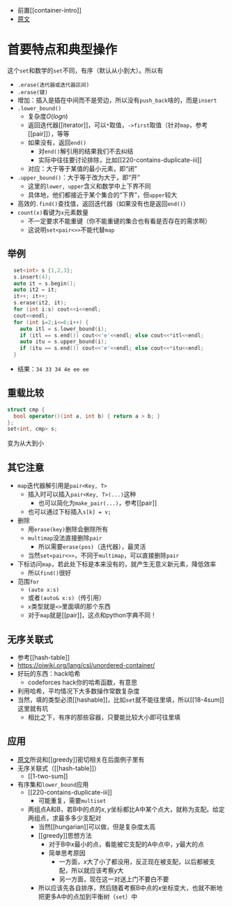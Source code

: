 - 前置[[container-intro]]
- [原文](https://oiwiki.org/lang/csl/associative-container/)
# 首要特点和典型操作
这个`set`和数学的`set`不同，有序（默认从小到大）。所以有
- `.erase(迭代器或迭代器区间)`
- `.erase(键)`
- 增加：插入是插在中间而不是旁边，所以没有`push_back`啥的，而是`insert`
- `.lower_bound()`
  - 复杂度$O(logn)$
  - 返回迭代器[[iterator]]，可以`*`取值，`->first`取值（针对`map`，参考[[pair]]），等等
  - 如果没有，返回`end()`
    - 对`end()`解引用的结果我们不去纠结
    - 实际中往往要讨论排除，比如[[220-contains-duplicate-iii]]
  - 对应：大于等于某值的最小元素，即“闭”
- `.upper_bound()`：大于等于改为大于，即“开”
  - 这里的`lower, upper`含义和数学中上下界不同
  - 具体地，他们都接近于某个集合的“下界”，但`upper`较大
- 高效的`.find()`查找值，返回迭代器（如果没有也是返回`end()`）
- `count(x)`看键为`x`元素数量
  - 不一定要求不能重键（你不能重键的集合也有看是否存在的需求啊）
  - 这说明`set<pair<>>`不能代替`map`
## 举例
```cpp
  set<int> s {1,2,3};
  s.insert(4);
  auto it = s.begin();
  auto it2 = it;
  it++; it++;
  s.erase(it2, it);
  for (int i:s) cout<<i<<endl;
  cout<<endl;
  for (int i=2;i<=6;i++) {
    auto itl = s.lower_bound(i);
    if (itl == s.end()) cout<<'e'<<endl; else cout<<*itl<<endl;
    auto itu = s.upper_bound(i);
    if (itu == s.end()) cout<<'e'<<endl; else cout<<*itu<<endl;
  }
```
- 结果：`34 33 34 4e ee ee`
## 重载比较
```cpp
struct cmp {
  bool operator()(int a, int b) { return a > b; }
};
set<int, cmp> s;
```
变为从大到小
## 其它注意
- `map`迭代器解引用是`pair<Key, T>`
  - 插入时可以插入`pair<Key, T>(...)`这种
    - 也可以简化为`make_pair(...)`，参考[[pair]]
  - 也可以通过下标插入`s[k] = v;`
- 删除
    - 用`erase(key)`删除会删除所有
    - `multimap`没法直接删除`pair`
      - 所以需要`erase(pos)`（迭代器），最灵活
    - 当然`set<pair<>>`，不同于`multimap`，可以直接删除`pair`
- 下标访问`map`，若此处下标是本来没有的，就产生无意义新元素，降低效率
  - 所以`find()`很好
- 范围`for`
  - `(auto x:s)`
  - 或者`(auto& x:s)`（传引用）
  - `x`类型就是`<>`里面填的那个东西
  - 对于`map`就是[[pair]]，这点和python字典不同！
## 无序关联式
- 参考[[hash-table]]
- https://oiwiki.org/lang/csl/unordered-container/
- 好玩的东西：hack哈希
  - codeforces hack你的哈希函数，有意思
- 利用哈希，平均情况下大多数操作常数复杂度
- 当然，填的类型必须[[hashable]]，比如`set`就不能往里填，所以[[18-4sum]]这里就有坑
  - 相比之下，有序的那些容器，只要能比较大小即可往里填
## 应用
- [原文](https://oiwiki.org/lang/csl/associative-container/)所说和[[greedy]]密切相关在后面例子里有
- 无序关联式（[[hash-table]]）
  - [[1-two-sum]]
- 有序集和`lower_bound`应用
  - [[220-contains-duplicate-iii]]
    - 可能重复，需要`multiset`
  - 两组点A和B，若B中的点的$x,y$坐标都比A中某个点大，就称为支配。给定两组点，求最多多少支配对
    - 当然[[hungarian]]可以做，但是复杂度太高
    - [[greedy]]思想方法
      - 对于B中$x$最小的点，看能被它支配的A中点中，$y$最大的点
      - 简单思考原因
        - 一方面，$x$大了小了都没用，反正现在被支配，以后都被支配，所以就应该考察$y$大
        - 另一方面，现在这一对送上门不要白不要
    - 所以应该先各自排序，然后随着考察B中点的$x$坐标变大，也就不断地把更多A中的点加到平衡树（`set`）中